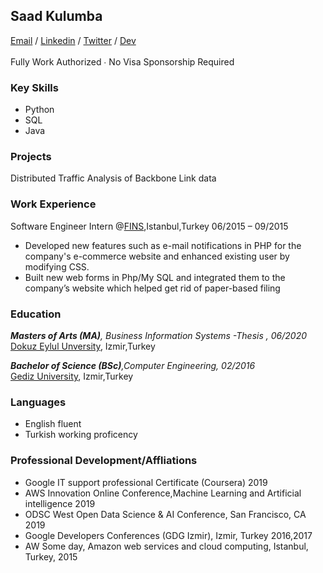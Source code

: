 ## Saad Kulumba

[Email](mailto:skulumba@outlook.com) / [Linkedin](https://www.linkedin.com/in/kulzsadz/) / [Twitter](https://twitter.com/skulsoft) / [Dev](https://dev.to/skulumba)</br>   
Fully Work Authorized ∙ No Visa Sponsorship Required<br/>

### Key Skills
- Python
- SQL
- Java

### Projects
Distributed Traffic Analysis of Backbone Link data 

### Work Experience
Software Engineer Intern @[FINS](https://www.fins.com.tr/Default.asp),Istanbul,Turkey 06/2015 – 09/2015                                                                           
- Developed new features such as e-mail notifications in PHP for the company's e-commerce website and enhanced existing user by modifying CSS.
- Built new web forms in Php/My SQL and integrated them to the company’s website which helped get rid of paper-based filing

### Education
**_Masters of Arts (MA)_**_, Business Information Systems -Thesis , 06/2020_</br>
[Dokuz Eylul Unversity](https://sbe.deu.edu.tr/en/), Izmir,Turkey</br>    
    
**_Bachelor of Science (BSc)_**_,Computer Engineering, 02/2016_</br>
[Gediz University](https://en.wikipedia.org/wiki/Gediz_University), Izmir,Turkey</br>  
   
### Languages
 - English fluent  
 - Turkish working proficency   
 
### Professional Development/Affliations
- Google IT support professional Certificate (Coursera) 2019 
- AWS Innovation Online Conference,Machine Learning and Artificial intelligence 2019 
- ODSC West Open Data Science & AI Conference, San Francisco, CA 2019 
- Google Developers Conferences (GDG Izmir), Izmir, Turkey 2016,2017 
- AW Some day, Amazon web services and cloud computing, Istanbul, Turkey, 2015 

